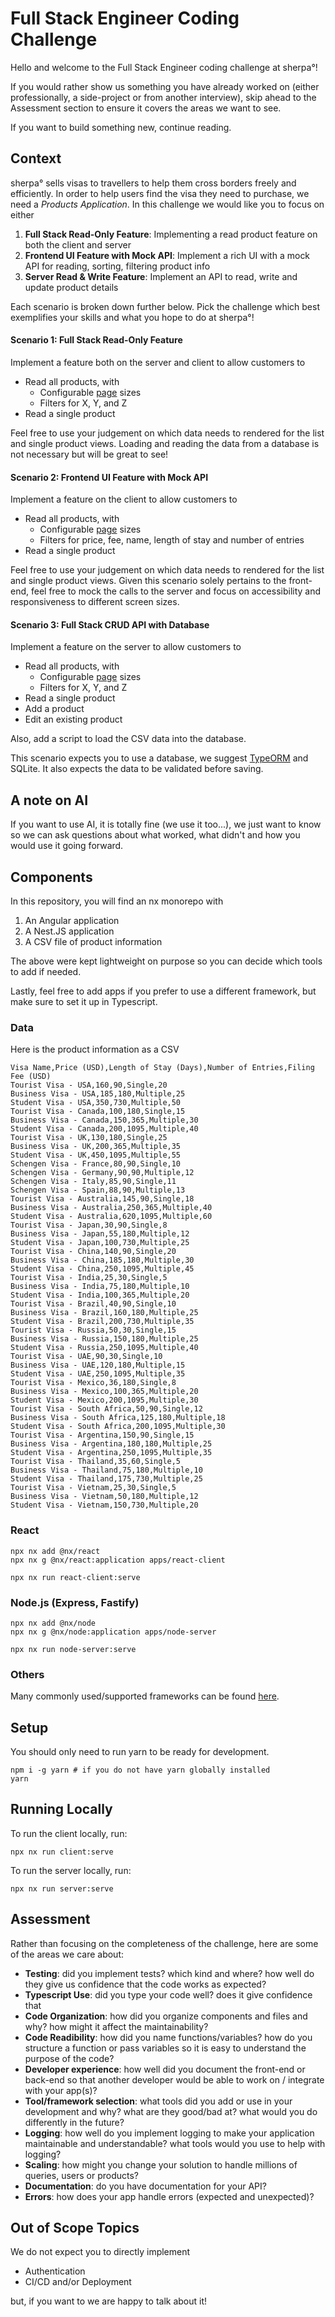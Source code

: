 # Full Stack Engineer Coding Challenge

Hello and welcome to the Full Stack Engineer coding challenge at sherpa°!

If you would rather show us something you have already worked on (either professionally, a side-project or from another interview), skip ahead to the Assessment section to ensure it covers the areas we want to see.

If you want to build something new, continue reading.

## Context

sherpa° sells visas to travellers to help them cross borders freely and efficiently. In order to help users find the visa they need to purchase, we need a *Products Application*. In this challenge we would like you to focus on either

1. **Full Stack Read-Only Feature**: Implementing a read product feature on both the client and server
2. **Frontend UI Feature with Mock API**: Implement a rich UI with a mock API for reading, sorting, filtering product info
3. **Server Read & Write Feature**: Implement an API to read, write and update product details

Each scenario is broken down further below. Pick the challenge which best exemplifies your skills and what you hope to do at sherpa°!

#### Scenario 1: Full Stack Read-Only Feature

Implement a feature both on the server and client to allow customers to 
- Read all products, with
    - Configurable [page](https://en.wikipedia.org/wiki/Pagination) sizes
    - Filters for X, Y, and Z
- Read a single product

Feel free to use your judgement on which data needs to rendered for the list and single product views. Loading and reading the data from a database is not necessary but will be great to see!

#### Scenario 2: Frontend UI Feature with Mock API

Implement a feature on the client to allow customers to 
- Read all products, with
    - Configurable [page](https://en.wikipedia.org/wiki/Pagination) sizes
    - Filters for price, fee, name, length of stay and number of entries
- Read a single product

Feel free to use your judgement on which data needs to rendered for the list and single product views. Given this scenario solely pertains to the front-end, feel free to mock the calls to the server and focus on accessibility and responsiveness to different screen sizes.


#### Scenario 3: Full Stack CRUD API with Database

Implement a feature on the server to allow customers to 
- Read all products, with
    - Configurable [page](https://en.wikipedia.org/wiki/Pagination) sizes
    - Filters for X, Y, and Z
- Read a single product
- Add a product
- Edit an existing product

Also, add a script to load the CSV data into the database.

This scenario expects you to use a database, we suggest [TypeORM](https://typeorm.io/) and SQLite. It also expects the data to be validated before saving.

## A note on AI

If you want to use AI, it is totally fine (we use it too...), we just want to know so we can ask questions about what worked, what didn't and how you would use it going forward.

## Components

In this repository, you will find an nx monorepo with

1. An Angular application
2. A Nest.JS application
3. A CSV file of product information

The above were kept lightweight on purpose so you can decide which tools to add if needed.

Lastly, feel free to add apps if you prefer to use a different framework, but make sure to set it up in Typescript.

### Data
Here is the product information as a CSV
```
Visa Name,Price (USD),Length of Stay (Days),Number of Entries,Filing Fee (USD)
Tourist Visa - USA,160,90,Single,20
Business Visa - USA,185,180,Multiple,25
Student Visa - USA,350,730,Multiple,50
Tourist Visa - Canada,100,180,Single,15
Business Visa - Canada,150,365,Multiple,30
Student Visa - Canada,200,1095,Multiple,40
Tourist Visa - UK,130,180,Single,25
Business Visa - UK,200,365,Multiple,35
Student Visa - UK,450,1095,Multiple,55
Schengen Visa - France,80,90,Single,10
Schengen Visa - Germany,90,90,Multiple,12
Schengen Visa - Italy,85,90,Single,11
Schengen Visa - Spain,88,90,Multiple,13
Tourist Visa - Australia,145,90,Single,18
Business Visa - Australia,250,365,Multiple,40
Student Visa - Australia,620,1095,Multiple,60
Tourist Visa - Japan,30,90,Single,8
Business Visa - Japan,55,180,Multiple,12
Student Visa - Japan,100,730,Multiple,25
Tourist Visa - China,140,90,Single,20
Business Visa - China,185,180,Multiple,30
Student Visa - China,250,1095,Multiple,45
Tourist Visa - India,25,30,Single,5
Business Visa - India,75,180,Multiple,10
Student Visa - India,100,365,Multiple,20
Tourist Visa - Brazil,40,90,Single,10
Business Visa - Brazil,160,180,Multiple,25
Student Visa - Brazil,200,730,Multiple,35
Tourist Visa - Russia,50,30,Single,15
Business Visa - Russia,150,180,Multiple,25
Student Visa - Russia,250,1095,Multiple,40
Tourist Visa - UAE,90,30,Single,10
Business Visa - UAE,120,180,Multiple,15
Student Visa - UAE,250,1095,Multiple,35
Tourist Visa - Mexico,36,180,Single,8
Business Visa - Mexico,100,365,Multiple,20
Student Visa - Mexico,200,1095,Multiple,30
Tourist Visa - South Africa,50,90,Single,12
Business Visa - South Africa,125,180,Multiple,18
Student Visa - South Africa,200,1095,Multiple,30
Tourist Visa - Argentina,150,90,Single,15
Business Visa - Argentina,180,180,Multiple,25
Student Visa - Argentina,250,1095,Multiple,35
Tourist Visa - Thailand,35,60,Single,5
Business Visa - Thailand,75,180,Multiple,10
Student Visa - Thailand,175,730,Multiple,25
Tourist Visa - Vietnam,25,30,Single,5
Business Visa - Vietnam,50,180,Multiple,12
Student Visa - Vietnam,150,730,Multiple,20
```

### React

```
npx nx add @nx/react
npx nx g @nx/react:application apps/react-client

npx nx run react-client:serve
```

### Node.js (Express, Fastify)

```
npx nx add @nx/node
npx nx g @nx/node:application apps/node-server

npx nx run node-server:serve
```

### Others

Many commonly used/supported frameworks can be found [here](https://nx.dev/nx-api).

## Setup

You should only need to run yarn to be ready for development.

```
npm i -g yarn # if you do not have yarn globally installed
yarn
```

## Running Locally

To run the client locally, run:
```
npx nx run client:serve
```

To run the server locally, run:
```
npx nx run server:serve
```

## Assessment

Rather than focusing on the completeness of the challenge, here are some of the areas we care about:
- **Testing**: did you implement tests? which kind and where? how well do they give us confidence that the code works as expected?
- **Typescript Use**: did you type your code well? does it give confidence that 
- **Code Organization**: how did you organize components and files and why? how might it affect the maintainability?
- **Code Readibility**: how did you name functions/variables? how do you structure a function or pass variables so it is easy to understand the purpose of the code?
- **Developer experience**: how well did you document the front-end or back-end so that another developer would be able to work on / integrate with your app(s)?
- **Tool/framework selection**: what tools did you add or use in your development and why? what are they good/bad at? what would you do differently in the future?
- **Logging**: how well do you implement logging to make your application maintainable and understandable? what tools would you use to help with logging?
- **Scaling**: how might you change your solution to handle millions of queries, users or products?
- **Documentation**: do you have documentation for your API? 
- **Errors**: how does your app handle errors (expected and unexpected)?


## Out of Scope Topics

We do not expect you to directly implement
- Authentication
- CI/CD and/or Deployment

but, if you want to we are happy to talk about it!
